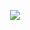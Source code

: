 <p align="center">
  <a href="https://modrinth.com/mod/friends-mod"><img src="https://img.shields.io/modrinth/dt/friends-mod"></a>
 
